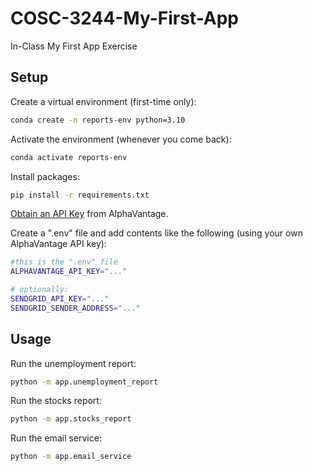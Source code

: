 # COSC-3244-My-First-App
In-Class My First App Exercise

## Setup

Create a virtual environment (first-time only):
```sh
conda create -n reports-env python=3.10
```

Activate the environment (whenever you come back):
```sh
conda activate reports-env
```

Install packages:
```sh
pip install -r requirements.txt
```

[Obtain an API Key](https://www.alphavantage.co/support/#api-key) from AlphaVantage.

Create a ".env" file and add contents like the following (using your own AlphaVantage API key):
```sh
#this is the ".env" file
ALPHAVANTAGE_API_KEY="..."

# optionally:
SENDGRID_API_KEY="..."
SENDGRID_SENDER_ADDRESS="..."
```

## Usage

Run the unemployment report:

```sh
python -m app.unemployment_report
```

Run the stocks report:
```sh
python -m app.stocks_report
```

Run the email service:
```sh
python -m app.email_service
```